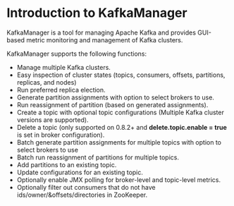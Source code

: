 # Introduction to KafkaManager<a name="EN-US_TOPIC_0221415079"></a>

KafkaManager is a tool for managing Apache Kafka and provides GUI-based metric monitoring and management of Kafka clusters.

KafkaManager supports the following functions:

-   Manage multiple Kafka clusters.
-   Easy inspection of cluster states \(topics, consumers, offsets, partitions, replicas, and nodes\)
-   Run preferred replica election.
-   Generate partition assignments with option to select brokers to use.
-   Run reassignment of partition \(based on generated assignments\).
-   Create a topic with optional topic configurations \(Multiple Kafka cluster versions are supported\).
-   Delete a topic \(only supported on 0.8.2+ and  **delete.topic.enable = true**  is set in broker configuration\).
-   Batch generate partition assignments for multiple topics with option to select brokers to use
-   Batch run reassignment of partitions for multiple topics.
-   Add partitions to an existing topic.
-   Update configurations for an existing topic.
-   Optionally enable JMX polling for broker-level and topic-level metrics.
-   Optionally filter out consumers that do not have ids/owner/&offsets/directories in ZooKeeper. 


